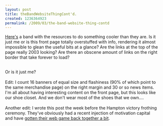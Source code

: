 ```yaml
--- 
layout: post
title: theBandWebsiteThingCont'd.
created: 1236364923
permalink: /2009/03/the-band-website-thing-contd
---
```

<a href="http://phish.com/">Here's</a> a band with the resources to do something cooler than they are.  Is it just me or is this front page totally overstuffed with info, rendering it almost impossible to glean the useful bits at a glance?  Are the links at the top of the page really 2003 looking?  Are there an obscene amount of links on the right border that take forever to load?<div><br /></div><div>  Or is it just me?</div><div><br /></div><div>Edit: I count 16 banners of equal size and flashiness (90% of which point to the same merchandise page) on the right margin and 30 or so news items.  I'm all about having interesting content on the front page, but this looks like our shoe closet.  And we don't wear most of the shoes that we own....</div><div><br /></div><div>Another edit: I wrote this post the week before the Hampton victory frothing ceremony.  They've obviously had a recent injection of motivation capital and have <a href="http://phish.com/">gotten their web game back together a bit</a>.<br /><div><br /></div><div><br /></div></div>
